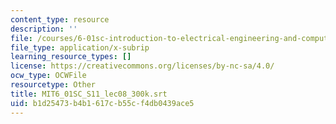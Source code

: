```yaml
---
content_type: resource
description: ''
file: /courses/6-01sc-introduction-to-electrical-engineering-and-computer-science-i-spring-2011/b1d25473b4b1617cb55cf4db0439ace5_MIT6_01SC_S11_lec08_300k.srt
file_type: application/x-subrip
learning_resource_types: []
license: https://creativecommons.org/licenses/by-nc-sa/4.0/
ocw_type: OCWFile
resourcetype: Other
title: MIT6_01SC_S11_lec08_300k.srt
uid: b1d25473-b4b1-617c-b55c-f4db0439ace5
---
```

